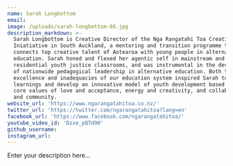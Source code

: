 ```yaml
---
name: Sarah Longbottom
email:
image: /uploads/sarah-longbottom-66.jpg
description_markdown: >-
  Sarah Longbottom is Creative Director of the Nga Rangatahi Toa Creative Arts
  Iniatiative in South Auckland, a mentoring and transition programme that
  connects top creative talent of Aotearoa with young people in alternative
  education. Sarah honed and flexed her agentic self in mainstream and
  residential youth justice classrooms, and was instrumental in the development
  of nationwide pedagogical leadership in alternative education. Both the
  excellence and inadequacies of our education system inspired Sarah to take her
  learnings and develop an innovative model of youth development based on the
  core values of love and acceptance, energy and creativity, and collaboration
  and community.
website_url: 'https://www.ngarangatahitoa.co.nz/'
twitter_url: 'https://twitter.com/ngarangatahitoa?lang=en'
facebook_url: 'https://www.facebook.com/ngarangatahitoa/'
youtube_video_id: 'Dzxe_pQTd90'
github_username:
instagram_url:
---
```


Enter your description here...
